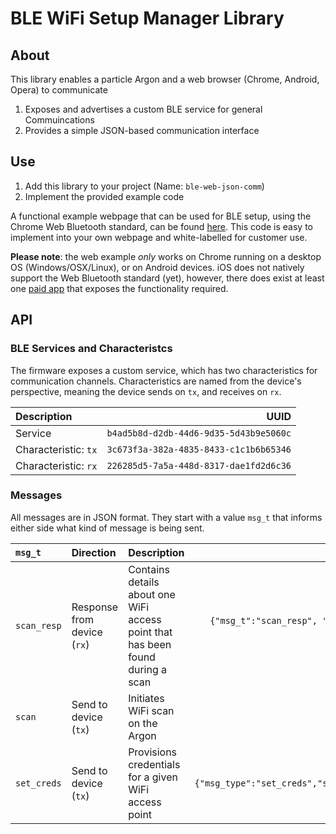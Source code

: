 # BLE WiFi Setup Manager Library
## About
This library enables a particle Argon and a web browser (Chrome, Android, Opera) to communicate
1. Exposes and advertises a custom BLE service for general Commuincations
2. Provides a simple JSON-based communication interface

## Use
1. Add this library to your project (Name: `ble-web-json-comm`)
2. Implement the provided example code

A functional example webpage that can be used for BLE setup, using the Chrome Web Bluetooth standard, can be found [here](https://TBD). This code is easy to implement into your own webpage and white-labelled for customer use. 

**Please note**: the web example _only_ works on Chrome running on a desktop OS (Windows/OSX/Linux), or on Android devices. iOS does not natively support the Web Bluetooth standard (yet), however, there does exist at least one [paid app](https://apps.apple.com/us/app/webble/id1193531073) that exposes the functionality required.

## API
### BLE Services and Characteristcs
The firmware exposes a custom service, which has two characteristics for communication channels. Characteristics are named from the device's perspective, meaning the device sends on `tx`, and receives on `rx`.

| Description         |                                 UUID |
|:--------------------|-------------------------------------:|
|Service              |`b4ad5b8d-d2db-44d6-9d35-5d43b9e5060c`|
|Characteristic: `tx` |`3c673f3a-382a-4835-8433-c1c1b6b65346`|
|Characteristic: `rx` |`226285d5-7a5a-448d-8317-dae1fd2d6c36`|

### Messages
All messages are in JSON format. They start with a value `msg_t` that informs either side what kind of message is being sent.

| `msg_t` | Direction | Description | Example |
|:--------|:------------|:------------|---------:|
| `scan_resp` | Response from device (`rx`) | Contains details about one WiFi access point that has been found during a scan | `{"msg_t":"scan_resp", "ssid":"MySSID", "sec":"WPA2", "ch":11, "rssi":-53}`|
| `scan` | Send to device (`tx`) | Initiates WiFi scan on the Argon | `{"msg_type":"scan"}` |
| `set_creds` | Send to device (`tx`) | Provisions credentials for a given WiFi access point | `{"msg_type":"set_creds","ssid":"MySSID","password":"MyPassword"}` |
